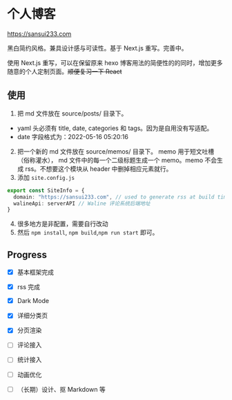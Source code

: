 # 个人博客

https://sansui233.com

黑白简约风格。兼具设计感与可读性。基于 Next.js 重写。完善中。

使用 Next.js 重写，可以在保留原来 hexo 博客用法的简便性的的同时，增加更多随意的个人定制页面。~~顺便复习一下 React~~

## 使用
1. 把 md 文件放在 source/posts/ 目录下。  
  - yaml 头必须有 title, date, categories 和 tags。因为是自用没有写适配。  
  - date 字段格式为：2022-05-16 05:20:16
2. 把一个新的 md 文件放在 source/memos/ 目录下。  memo 用于短文吐槽（俗称灌水）， md 文件中的每一个二级标题生成一个 memo。memo 不会生成 rss。不想要这个模块从 header 中删掉相应元素就行。
3. 添加 `site.config.js`

```ts
export const SiteInfo = {
  domain: "https://sansui233.com", // used to generate rss at build time
  walineApi: serverAPI // Waline 评论系统后端地址
}
```

4. 很多地方是非配置，需要自行改动
5. 然后 `npm install`, `npm build`,`npm run start` 即可。  

## Progress

- [x] 基本框架完成
- [x] rss 完成
- [x] Dark Mode
- [x] 详细分类页
- [x] 分页渲染
- [ ] 评论接入
- [ ] 统计接入
- [ ] 动画优化
- [ ] （长期）设计、抠 Markdown 等







